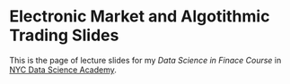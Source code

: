 # Electronic Market and Algotithmic Trading Slides

This is the page of lecture slides for my *Data Science in Finace Course* in [NYC Data Science Academy](https://nycdatascience.com/).
